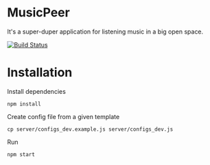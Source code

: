 # MusicPeer

It's a super-duper application for listening music in a big open space.

[![Build Status](https://travis-ci.org/blan4/MusicPeer.svg?branch=master)](https://travis-ci.org/blan4/MusicPeer)

# Installation

Install dependencies

    npm install

Create config file from a given template

    cp server/configs_dev.example.js server/configs_dev.js

Run

    npm start
